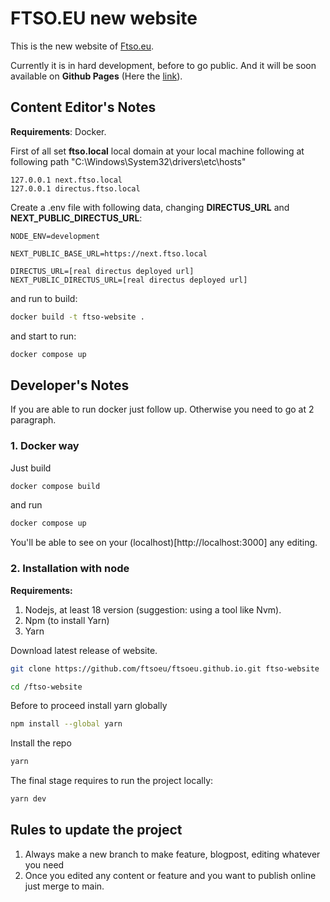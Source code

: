 # FTSO.EU new website
This is the new website of [Ftso.eu](https://ftso.eu).

Currently it is in hard development, before to go public. And it will be soon available on **Github Pages** (Here the [link](https://ftsoeu.github.io/)).

## Content Editor's Notes

**Requirements**: Docker.

First of all set **ftso.local** local domain at your local machine following at following path "C:\Windows\System32\drivers\etc\hosts"

```
127.0.0.1 next.ftso.local
127.0.0.1 directus.ftso.local

```

Create a .env file with following data, changing **DIRECTUS_URL** and **NEXT_PUBLIC_DIRECTUS_URL**:

```
NODE_ENV=development

NEXT_PUBLIC_BASE_URL=https://next.ftso.local

DIRECTUS_URL=[real directus deployed url]
NEXT_PUBLIC_DIRECTUS_URL=[real directus deployed url]

```

and run to build:

```bash
docker build -t ftso-website .

```

and start to run:

```bash
docker compose up

```


## Developer's Notes

If you are able to run docker just follow up. Otherwise you need to go at 2 paragraph.

### 1. Docker way

Just build

```sh
docker compose build

```

and run

```sh
docker compose up

```

You'll be able to see on your (localhost)[http://localhost:3000] any editing.

### 2. Installation with node

**Requirements:**

1. Nodejs, at least 18 version (suggestion: using a tool like Nvm).
2. Npm (to install Yarn)
3. Yarn

Download latest release of website. 

```sh
git clone https://github.com/ftsoeu/ftsoeu.github.io.git ftso-website

cd /ftso-website

```

Before to proceed install yarn globally

```sh
npm install --global yarn

```

Install the repo

```sh
yarn

```

The final stage requires to run the project locally:

```sh
yarn dev

```

## Rules to update the project

1. Always make a new branch to make feature, blogpost, editing whatever you need
2. Once you edited any content or feature and you want to publish online just merge to main.